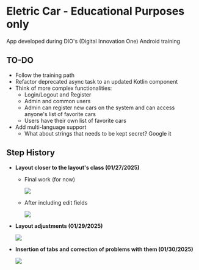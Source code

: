 # Eletric Car - Educational Purposes only
App developed during DIO's (Digital Innovation One) Android training

## TO-DO
+ Follow the training path
+ Refactor deprecated async task to an updated Kotlin component
+ Think of more complex functionalities:
    - Login/Logout and Register
    - Admin and common users
    - Admin can register new cars on the system and can access anyone's list of favorite cars
    - Users have their own list of favorite cars
+ Add multi-language support
    - What about strings that needs to be kept secret? Google it

## Step History
+ **Layout closer to the layout's class (01/27/2025)**
    - Final work (for now)

        ![](./readme_imgs/05_layouts.png)
    
    - After including edit fields

        ![](./readme_imgs/06_layouts.png)

+ **Layout adjustments (01/29/2025)**

    ![](./readme_imgs/07_layouts.png)

+ **Insertion of tabs and correction of problems with them (01/30/2025)**

    ![](./readme_imgs/08_layouts.png)

    


